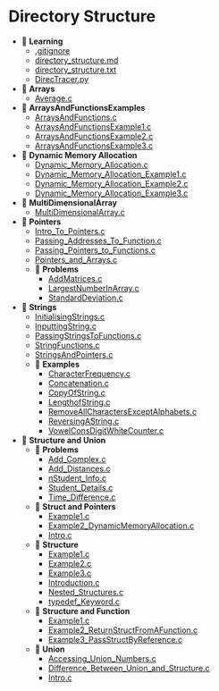 # Directory Structure

- 📂 **Learning**
  - [.gitignore](./.gitignore)
  - [directory_structure.md](./directory_structure.md)
  - [directory_structure.txt](./directory_structure.txt)
  - [DirecTracer.py](./DirecTracer.py)
- 📂 **Arrays**
  - [Average.c](Arrays/Average.c)
- 📂 **ArraysAndFunctionsExamples**
  - [ArraysAndFunctions.c](ArraysAndFunctionsExamples/ArraysAndFunctions.c)
  - [ArraysAndFunctionsExample1.c](ArraysAndFunctionsExamples/ArraysAndFunctionsExample1.c)
  - [ArraysAndFunctionsExample2.c](ArraysAndFunctionsExamples/ArraysAndFunctionsExample2.c)
  - [ArraysAndFunctionsExample3.c](ArraysAndFunctionsExamples/ArraysAndFunctionsExample3.c)
- 📂 **Dynamic Memory Allocation**
  - [Dynamic_Memory_Allocation.c](Dynamic%20Memory%20Allocation/Dynamic_Memory_Allocation.c)
  - [Dynamic_Memory_Allocation_Example1.c](Dynamic%20Memory%20Allocation/Dynamic_Memory_Allocation_Example1.c)
  - [Dynamic_Memory_Allocation_Example2.c](Dynamic%20Memory%20Allocation/Dynamic_Memory_Allocation_Example2.c)
  - [Dynamic_Memory_Allocation_Example3.c](Dynamic%20Memory%20Allocation/Dynamic_Memory_Allocation_Example3.c)
- 📂 **MultiDimensionalArray**
  - [MultiDimensionalArray.c](MultiDimensionalArray/MultiDimensionalArray.c)
- 📂 **Pointers**
  - [Intro_To_Pointers.c](Pointers/Intro_To_Pointers.c)
  - [Passing_Addresses_To_Function.c](Pointers/Passing_Addresses_To_Function.c)
  - [Passing_Pointers_to_Functions.c](Pointers/Passing_Pointers_to_Functions.c)
  - [Pointers_and_Arrays.c](Pointers/Pointers_and_Arrays.c)
  - 📂 **Problems**
    - [AddMatrices.c](Pointers/Problems/AddMatrices.c)
    - [LargestNumberInArray.c](Pointers/Problems/LargestNumberInArray.c)
    - [StandardDeviation.c](Pointers/Problems/StandardDeviation.c)
- 📂 **Strings**
  - [InitialisingStrings.c](Strings/InitialisingStrings.c)
  - [InputtingString.c](Strings/InputtingString.c)
  - [PassingStringsToFunctions.c](Strings/PassingStringsToFunctions.c)
  - [StringFunctions.c](Strings/StringFunctions.c)
  - [StringsAndPointers.c](Strings/StringsAndPointers.c)
  - 📂 **Examples**
    - [CharacterFrequency.c](Strings/Examples/CharacterFrequency.c)
    - [Concatenation.c](Strings/Examples/Concatenation.c)
    - [CopyOfString.c](Strings/Examples/CopyOfString.c)
    - [LengthofString.c](Strings/Examples/LengthofString.c)
    - [RemoveAllCharactersExceptAlphabets.c](Strings/Examples/RemoveAllCharactersExceptAlphabets.c)
    - [ReversingAString.c](Strings/Examples/ReversingAString.c)
    - [VowelConsDigitWhiteCounter.c](Strings/Examples/VowelConsDigitWhiteCounter.c)
- 📂 **Structure and Union**
  - 📂 **Problems**
    - [Add_Complex.c](Structure%20and%20Union/Problems/Add_Complex.c)
    - [Add_Distances.c](Structure%20and%20Union/Problems/Add_Distances.c)
    - [nStudent_Info.c](Structure%20and%20Union/Problems/nStudent_Info.c)
    - [Student_Details.c](Structure%20and%20Union/Problems/Student_Details.c)
    - [Time_Difference.c](Structure%20and%20Union/Problems/Time_Difference.c)
  - 📂 **Struct and Pointers**
    - [Example1.c](Structure%20and%20Union/Struct%20and%20Pointers/Example1.c)
    - [Example2_DynamicMemoryAllocation.c](Structure%20and%20Union/Struct%20and%20Pointers/Example2_DynamicMemoryAllocation.c)
    - [Intro.c](Structure%20and%20Union/Struct%20and%20Pointers/Intro.c)
  - 📂 **Structure**
    - [Example1.c](Structure%20and%20Union/Structure/Example1.c)
    - [Example2.c](Structure%20and%20Union/Structure/Example2.c)
    - [Example3.c](Structure%20and%20Union/Structure/Example3.c)
    - [Introduction.c](Structure%20and%20Union/Structure/Introduction.c)
    - [Nested_Structures.c](Structure%20and%20Union/Structure/Nested_Structures.c)
    - [typedef_Keyword.c](Structure%20and%20Union/Structure/typedef_Keyword.c)
  - 📂 **Structure and Function**
    - [Example1.c](Structure%20and%20Union/Structure%20and%20Function/Example1.c)
    - [Example2_ReturnStructFromAFunction.c](Structure%20and%20Union/Structure%20and%20Function/Example2_ReturnStructFromAFunction.c)
    - [Example3_PassStructByReference.c](Structure%20and%20Union/Structure%20and%20Function/Example3_PassStructByReference.c)
  - 📂 **Union**
    - [Accessing_Union_Numbers.c](Structure%20and%20Union/Union/Accessing_Union_Numbers.c)
    - [Difference_Between_Union_and_Structure.c](Structure%20and%20Union/Union/Difference_Between_Union_and_Structure.c)
    - [Intro.c](Structure%20and%20Union/Union/Intro.c)
